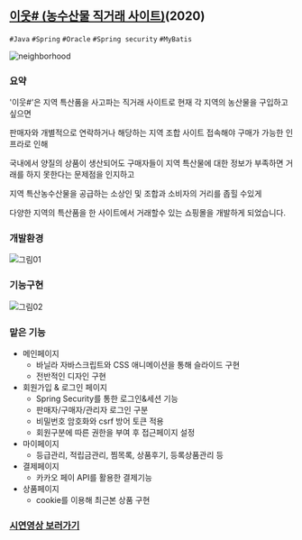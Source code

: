 
## [이웃# (농수산물 직거래 사이트)](https://github.com/jtwjs/neighborhoodShop-spring-backnd)(2020)
`#Java` `#Spring` `#Oracle` `#Spring security` `#MyBatis`

![neighborhood](https://user-images.githubusercontent.com/60641307/108695215-5e487e80-7543-11eb-8b7c-63fdd637519b.gif)



### 요약
'이웃#'은 지역 특산품을 사고파는 직거래 사이트로 현재 각 지역의 농산물을 구입하고싶으면

판매자와 개별적으로 연락하거나 해당하는 지역 조합 사이트 접속해야 구매가 가능한 인프라로 인해

국내에서 양질의 상품이 생산되어도 구매자들이 지역 특산물에 대한 정보가 부족하면 거래를 하지 못한다는 문제점을 인지하고 

지역 특산농수산물을 공급하는 소상인 및 조합과 소비자의 거리를 좁힐 수있게

다양한 지역의 특산품을 한 사이트에서 거래할수 있는 쇼핑몰을 개발하게 되었습니다.

### 개발환경
![그림01](https://user-images.githubusercontent.com/60641307/108470206-f25ce080-72cc-11eb-910c-d8a647113b00.png)

### 기능구현
![그림02](https://user-images.githubusercontent.com/60641307/108470241-01439300-72cd-11eb-8874-be1735aeae45.png)

### 맡은 기능
- 메인페이지
  - 바닐라 자바스크립트와 CSS 애니메이션을 통해 슬라이드 구현
  - 전반적인 디자인 구현
- 회원가입 & 로그인 페이지
  - Spring Security를 통한 로그인&세션 기능
  - 판매자/구매자/관리자 로그인 구분
  - 비밀번호 암호화와 csrf 방어 토큰 적용
  - 회원구분에 따른 권한을 부여 후 접근페이지 설정
- 마이페이지
  - 등급관리, 적립금관리, 찜목록, 상품후기, 등록상품관리 등
- 결제페이지
  - 카카오 페이 API를 활용한 결제기능
- 상품페이지
  - cookie를 이용해 최근본 상품 구현
### [시연영상 보러가기](https://www.youtube.com/watch?v=2t-2IaTXMVM)
